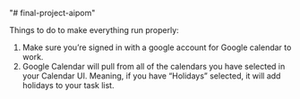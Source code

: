 "# final-project-aipom" 

Things to do to make everything run properly:
1. Make sure you’re signed in with a google account for Google calendar to work.
2. Google Calendar will pull from all of the calendars you have selected in your Calendar UI. Meaning, if you have “Holidays” selected, it will add holidays to your task list.


